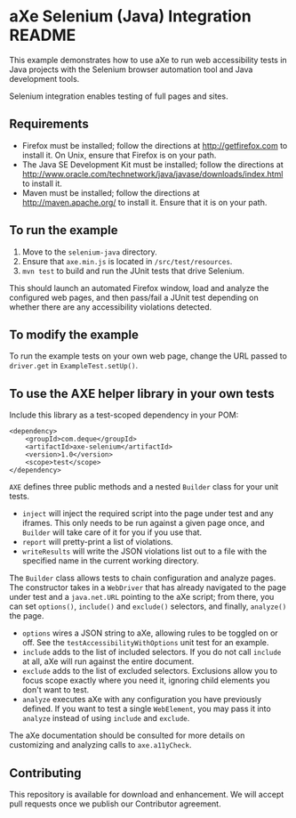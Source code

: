 # aXe Selenium (Java) Integration README #

This example demonstrates how to use aXe to run web accessibility tests in Java
projects with the Selenium browser automation tool and Java development tools.

Selenium integration enables testing of full pages and sites.

## Requirements ##

* Firefox must be installed; follow the directions at http://getfirefox.com to
  install it.  On Unix, ensure that Firefox is on your path.
* The Java SE Development Kit must be installed; follow the directions at
  http://www.oracle.com/technetwork/java/javase/downloads/index.html to install
  it.
* Maven must be installed; follow the directions at http://maven.apache.org/ to
  install it. Ensure that it is on your path.

## To run the example ##

1. Move to the `selenium-java` directory.
2. Ensure that `axe.min.js` is located in `/src/test/resources`.
3. `mvn test` to build and run the JUnit tests that drive Selenium.

This should launch an automated Firefox window, load and analyze the
configured web pages, and then pass/fail a JUnit test depending on whether
there are any accessibility violations detected.

## To modify the example ##

To run the example tests on your own web page, change the URL passed to
`driver.get` in `ExampleTest.setUp()`.

## To use the AXE helper library in your own tests ##

Include this library as a test-scoped dependency in your POM:

    <dependency>
        <groupId>com.deque</groupId>
        <artifactId>axe-selenium</artifactId>
        <version>1.0</version>
        <scope>test</scope>
    </dependency>

`AXE` defines three public methods and a nested `Builder` class for your
unit tests.

* `inject` will inject the required script into the page under test and any
iframes.  This only needs to be run against a given page once, and `Builder`
will take care of it for you if you use that.
* `report` will pretty-print a list of violations.
* `writeResults` will write the JSON violations list out to a file with the
specified name in the current working directory.

The `Builder` class allows tests to chain configuration and analyze pages. The
constructor takes in a `WebDriver` that has already navigated to the page under
test and a `java.net.URL` pointing to the aXe script; from there, you can set
`options()`, `include()` and `exclude()` selectors, and finally, `analyze()`
the page.

* `options` wires a JSON string to aXe, allowing rules to be toggled on
or off. See the `testAccessibilityWithOptions` unit test for an example.
* `include` adds to the list of included selectors. If you do not call
`include` at all, aXe will run against the entire document.
* `exclude` adds to the list of excluded selectors. Exclusions allow you to
focus scope exactly where you need it, ignoring child elements you don't want
to test.
* `analyze` executes aXe with any configuration you have previously
defined. If you want to test a single `WebElement`, you may pass it into
`analyze` instead of using `include` and `exclude`.

The aXe documentation should be consulted for more details on customizing and
analyzing calls to `axe.a11yCheck`.

## Contributing ##

This repository is available for download and enhancement. We will accept pull
requests once we publish our Contributor agreement.
